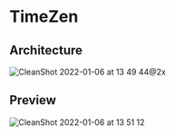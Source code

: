 # TimeZen
## Architecture
![CleanShot 2022-01-06 at 13 49 44@2x](https://user-images.githubusercontent.com/34932547/148456990-68db003e-76ae-4dab-bc41-de730e4a2083.jpg)

## Preview
![CleanShot 2022-01-06 at 13 51 12](https://user-images.githubusercontent.com/34932547/148457309-1f04c61b-67df-4d32-9864-496c43008074.gif)
